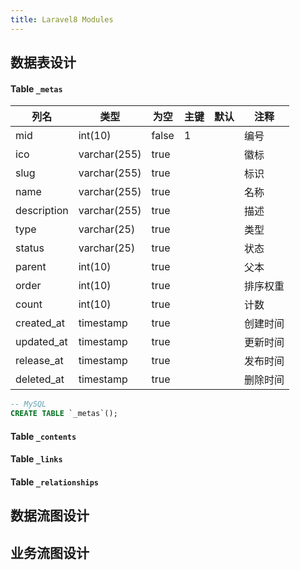 ```yaml
---
title: Laravel8 Modules
---
```


## 数据表设计

#### Table `_metas`

|列名|类型|为空|主键|默认|注释|
|--|--|--|--|--|--|
|mid|int(10)|false|1||编号|
|ico|varchar(255)|true|||徽标|
|slug|varchar(255)|true|||标识|
|name|varchar(255)|true|||名称|
|description|varchar(255)|true|||描述|
|type|varchar(25)|true|||类型|
|status|varchar(25)|true|||状态|
|parent|int(10)|true|||父本|
|order|int(10)|true|||排序权重|
|count|int(10)|true|||计数|
|created_at|timestamp|true|||创建时间|
|updated_at|timestamp|true|||更新时间|
|release_at|timestamp|true|||发布时间|
|deleted_at|timestamp|true|||删除时间|

```sql
-- MySQL
CREATE TABLE `_metas`();
```

#### Table `_contents`

#### Table `_links`

#### Table `_relationships`

## 数据流图设计

## 业务流图设计
